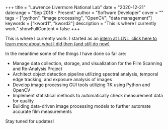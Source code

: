 +++
title = "Lawrence Livermore National Lab"
date = "2020-12-21"
daterange = "Sep 2018 - Present"
author = "Software Developer" 
cover = ""
tags = ["python", "image processing", "OpenCV", "data management"]
keywords = ["kword1", "kword2"]
description = "This is where I currently work."
showFullContent = false
+++

This is where I currently work. I started as an [intern at LLNL, click here to learn more about what I did then (and still do now)](/experience/llnl-2017)

In the meantime some of the things I have done so far are:

- Manage data collection, storage, and visualization for the Film Scanning and Re-Analysis Project
- Architect object detection pipeline utilizing spectral analysis, temporal edge tracking, and exposure analysis of images
- Develop image processing GUI tools utilizing TK using Python and OpenCV
- Implement statistical methods to automatically check measurement data for quality
- Building data-driven image processing models to further automate accurate film measurements 

Stay tuned for updates!

